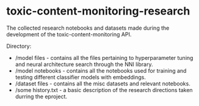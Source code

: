 # toxic-content-monitoring-research
The collected research notebooks and datasets made during the development of the toxic-content-monitoring API.

Directory:

* /model files - contains all the files pertaining to hyperparameter tuning and neural architecture search through the NNI library.
* /model notebooks - contains all the notebooks used for training and testing
different classifier models with embeddings.
* /dataset files - contains all the misc datasets and relevant notebooks.
* /some history.txt - a basic description of the research directions taken durring the eproject.
